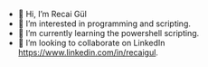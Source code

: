 - 👋 Hi, I’m Recai Gül
- 👀 I’m interested in programming and scripting.
- 🌱 I’m currently learning the powershell scripting.
- 💞️ I’m looking to collaborate on LinkedIn https://www.linkedin.com/in/recaigul. 


<!---
recaiguel/recaiguel is a ✨ special ✨ repository because its `README.md` (this file) appears on your GitHub profile.
You can click the Preview link to take a look at your changes.
--->

